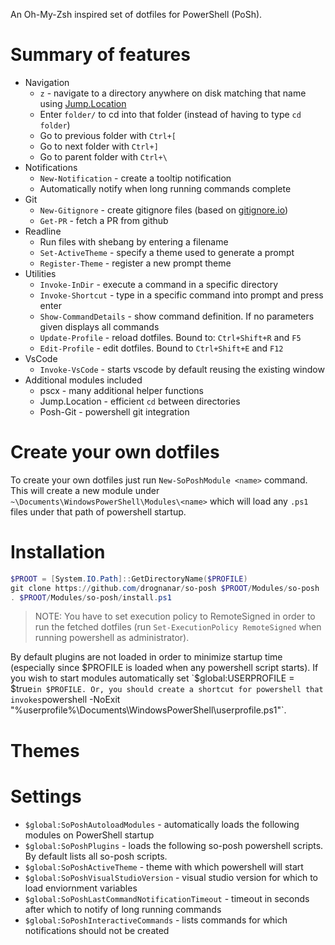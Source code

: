 An Oh-My-Zsh inspired set of dotfiles for PowerShell (PoSh).

# Summary of features

* Navigation
    * `z` - navigate to a directory anywhere on disk matching that name using [Jump.Location](https://github.com/tkellogg/Jump-Location)
    * Enter `folder/` to cd into that folder (instead of having to type `cd folder`)
    * Go to previous folder with `Ctrl+[`
    * Go to next folder with `Ctrl+]`
    * Go to parent folder with `Ctrl+\`
* Notifications
    * `New-Notification` - create a tooltip notification
    * Automatically notify when long running commands complete
* Git
    * `New-Gitignore` - create gitignore files (based on [gitignore.io](http://gitignore.io))
    * `Get-PR` - fetch a PR from github
* Readline
    * Run files with shebang by entering a filename
    * `Set-ActiveTheme` - specify a theme used to generate a prompt
    * `Register-Theme` - register a new prompt theme
* Utilities
    * `Invoke-InDir` - execute a command in a specific directory
    * `Invoke-Shortcut` - type in a specific command into prompt and press enter
    * `Show-CommandDetails` - show command definition. If no parameters given displays all commands
    * `Update-Profile` - reload dotfiles. Bound to: `Ctrl+Shift+R` and `F5`
    * `Edit-Profile` - edit dotfiles. Bound to `Ctrl+Shift+E` and `F12`
* VsCode
    * `Invoke-VsCode` - starts vscode by default reusing the existing window
* Additional modules included
    * pscx - many additional helper functions
    * Jump.Location - efficient `cd` between directories
    * Posh-Git - powershell git integration

# Create your own dotfiles

To create your own dotfiles just run `New-SoPoshModule <name>` command.
This will create a new module under `~\Documents\WindowsPowerShell\Modules\<name>` which will load any `.ps1` files under that path of powershell startup.

# Installation

```powershell
$PROOT = [System.IO.Path]::GetDirectoryName($PROFILE)
git clone https://github.com/drognanar/so-posh $PROOT/Modules/so-posh
. $PROOT/Modules/so-posh/install.ps1
```


> NOTE: You have to set execution policy to RemoteSigned in order to run the fetched dotfiles (run `Set-ExecutionPolicy RemoteSigned` when running powershell as administrator).

By default plugins are not loaded in order to minimize startup time (especially since $PROFILE is loaded when any powershell script starts).
If you wish to start modules automatically set `$global:USERPROFILE = $true` in $PROFILE.
Or, you should create a shortcut for powershell that invokes `powershell -NoExit "%userprofile%\Documents\WindowsPowerShell\userprofile.ps1"`.

# Themes

# Settings

* `$global:SoPoshAutoloadModules` - automatically loads the following modules on PowerShell startup
* `$global:SoPoshPlugins` - loads the following so-posh powershell scripts. By default lists all so-posh scripts.
* `$global:SoPoshActiveTheme` - theme with which powershell will start
* `$global:SoPoshVisualStudioVersion` - visual studio version for which to load enviornment variables
* `$global:SoPoshLastCommandNotificationTimeout` - timeout in seconds after which to notify of long running commands
* `$global:SoPoshInteractiveCommands` - lists commands for which notifications should not be created
